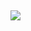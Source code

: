 ## ![](https://www.google.com/search?q=Hollow+purple+gif&client=ms-android-americamovil-br-rvc3&sca_esv=cf4b4f72d6e342aa&udm=2&biw=432&bih=810&sxsrf=ADLYWIJ9fidWakzaZj5AL44GCW8r4H-e3g%3A1733229066107&ei=CvpOZ9uYBs_v1sQPgv7YgQg&oq=Hollow+purple+gif&gs_lp=EhJtb2JpbGUtZ3dzLXdpei1pbWciEUhvbGxvdyBwdXJwbGUgZ2lmMgcQABiABBgNMgYQABgNGB4yBhAAGA0YHjIGEAAYDRgeMgYQABgNGB5IoTdQqQpYpDZwBHgAkAEAmAG_AaABqhiqAQQwLjIxuAEDyAEA-AEBmAINoAKkC8ICBBAjGCfCAgYQABgHGB7CAggQABiABBixA8ICCxAAGIAEGLEDGIMBwgIKEAAYgAQYQxiKBcICEBAAGIAEGLEDGEMYgwEYigXCAgUQABiABMICBxAAGIAEGArCAggQABgHGAgYHsICCRAAGIAEGBMYDcICChAAGBMYBxgIGB7CAgoQABiABBixAxgNmAMAiAYBkgcDNC45oAfWSg&sclient=mobile-gws-wiz-img#vhid=a_V8O3Xl_1qccM&vssid=mosaic)

<!--
**Rodrigo-png1/Rodrigo-png1** is a ✨ _special_ ✨ repository because its `README.md` (this file) appears on your GitHub profile.

Here are some ideas to get you started:

- 🔭 I’m currently working on ...
- 🌱 I’m currently learning ...
- 👯 I’m looking to collaborate on ...
- 🤔 I’m looking for help with ...
- 💬 Ask me about ...
- 📫 How to reach me: ...
- 😄 Pronouns: ...
- ⚡ Fun fact: ...
-->
